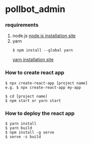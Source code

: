 # pollbot_admin

### requirements

1. node.js
   [node.js installation site](https://nodejs.org/ko/)
2. yarn
   ```
   $ npm install --global yarn
   ```
   [yarn installation site](https://classic.yarnpkg.com/en/docs/install#windows-stable)

### How to create react app

```
$ npx create-react-app [project name]
e.g. $ npx create-react-app my-app

$ cd [project name]
$ npm start or yarn start
```

### How to deploy the react app

```
$ yarn install
$ yarn build
$ npm install -g serve
$ serve -s build
```
